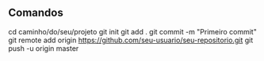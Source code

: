 ## Comandos
cd caminho/do/seu/projeto
git init
git add .
git commit -m "Primeiro commit"
git remote add origin https://github.com/seu-usuario/seu-repositorio.git
git push -u origin master
